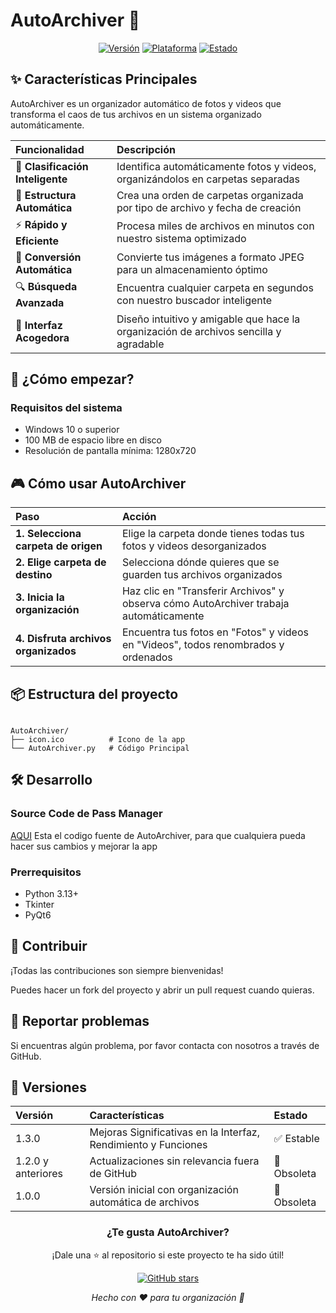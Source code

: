 # AutoArchiver 📁

<div align="center">

[![Versión](https://img.shields.io/badge/Versión-1.3.0-success)](https://www.dropbox.com/scl/fi/3apb80dimnxq62r8ecg86/AutoArchiver-Setup.exe?rlkey=ogclguq90xenlsgylcbh6m7h5&st=h0ze9vf7&dl=1)
[![Plataforma](https://img.shields.io/badge/Plataforma-Windows-informational)](https://www.microsoft.com/windows)
[![Estado](https://img.shields.io/badge/Estado-Activo-brightgreen)](https://github.com/TheKeProjects)

</div>

## ✨ Características Principales

AutoArchiver es un organizador automático de fotos y videos que transforma el caos de tus archivos en un sistema organizado automáticamente.

| Funcionalidad | Descripción |
| :--- | :--- |
| 🤖 **Clasificación Inteligente** | Identifica automáticamente fotos y videos, organizándolos en carpetas separadas |
| 📂 **Estructura Automática** | Crea una orden de carpetas organizada por tipo de archivo y fecha de creación |
| ⚡ **Rápido y Eficiente** | Procesa miles de archivos en minutos con nuestro sistema optimizado |
| 🔄 **Conversión Automática** | Convierte tus imágenes a formato JPEG para un almacenamiento óptimo |
| 🔍 **Búsqueda Avanzada** | Encuentra cualquier carpeta en segundos con nuestro buscador inteligente |
| 🎨 **Interfaz Acogedora** | Diseño intuitivo y amigable que hace la organización de archivos sencilla y agradable |

## 🚀 ¿Cómo empezar?

### Requisitos del sistema
- Windows 10 o superior
- 100 MB de espacio libre en disco
- Resolución de pantalla mínima: 1280x720

## 🎮 Cómo usar AutoArchiver

| Paso | Acción |
| :--- | :--- |
| **1. Selecciona carpeta de origen** | Elige la carpeta donde tienes todas tus fotos y videos desorganizados |
| **2. Elige carpeta de destino** | Selecciona dónde quieres que se guarden tus archivos organizados |
| **3. Inicia la organización** | Haz clic en "Transferir Archivos" y observa cómo AutoArchiver trabaja automáticamente |
| **4. Disfruta archivos organizados** | Encuentra tus fotos en "Fotos" y videos en "Videos", todos renombrados y ordenados |

## 📦 Estructura del proyecto

```

AutoArchiver/
├── icon.ico          # Icono de la app
└── AutoArchiver.py   # Código Principal

```

## 🛠️ Desarrollo

### Source Code de Pass Manager
[AQUI](https://raw.githubusercontent.com/TheKeProjects/AutoArchiver/main/AutoArchiver.zip) Esta el codigo fuente de AutoArchiver, para que cualquiera pueda hacer sus cambios y mejorar la app

### Prerrequisitos
- Python 3.13+
- Tkinter
- PyQt6

## 🤝 Contribuir

¡Todas las contribuciones son siempre bienvenidas!

Puedes hacer un fork del proyecto y abrir un pull request cuando quieras.

## 🐛 Reportar problemas

Si encuentras algún problema, por favor contacta con nosotros a través de GitHub.

## 🌟 Versiones

| Versión | Características | Estado |
| :--- | :--- | :--- |
| 1.3.0 | Mejoras Significativas en la Interfaz, Rendimiento y Funciones | ✅ Estable |
| 1.2.0 y anteriores | Actualizaciones sin relevancia fuera de GitHub | 🚫 Obsoleta |
| 1.0.0 | Versión inicial con organización automática de archivos | 🚫 Obsoleta |

<div align="center">

### ¿Te gusta AutoArchiver?

¡Dale una ⭐ al repositorio si este proyecto te ha sido útil!

[![GitHub stars](https://img.shields.io/github/stars/TheKeProjects?style=social)](https://github.com/TheKeProjects)

*Hecho con ❤️ para tu organización 📁*

</div>
